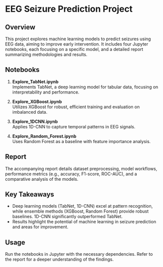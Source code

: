# EEG Seizure Prediction Project

## Overview

This project explores machine learning models to predict seizures using EEG data, aiming to improve early intervention. It includes four Jupyter notebooks, each focusing on a specific model, and a detailed report summarizing methodologies and results.

## Notebooks

1. **Explore_TabNet.ipynb**  
   Implements TabNet, a deep learning model for tabular data, focusing on interpretability and performance.

2. **Explore_XGBoost.ipynb**  
   Utilizes XGBoost for robust, efficient training and evaluation on imbalanced data.

3. **Explore_1DCNN.ipynb**  
   Applies 1D-CNN to capture temporal patterns in EEG signals.

4. **Explore_Random_Forest.ipynb**  
   Uses Random Forest as a baseline with feature importance analysis.

## Report

The accompanying report details dataset preprocessing, model workflows, performance metrics (e.g., accuracy, F1-score, ROC-AUC), and a comparative analysis of the models.

## Key Takeaways

- Deep learning models (TabNet, 1D-CNN) excel at pattern recognition, while ensemble methods (XGBoost, Random Forest) provide robust baselines. 1D-CNN significantly outperformed TabNet.
- Results highlight the potential of machine learning in seizure prediction and areas for improvement.

## Usage

Run the notebooks in Jupyter with the necessary dependencies. Refer to the report for a deeper understanding of the findings.
